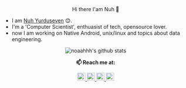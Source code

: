 <div align="center">
 Hi there I'am Nuh 👋</br>
</div>

  * I am [Nuh Yurduseven](https://www.linkedin.com/in/nuh-yurduseven/) :blush:.</a>
  * I'm a 'Computer Scientist', enthuasist of tech, opensource lover. </a>
  * now I am working on Native Android, unix/linux and topics about data engineering.</a>

 <div align="center">

<img alt="noaahhh's github stats" src="https://github-readme-stats.vercel.app/api?username=noaahhh&&show_icons=true" >
</div>


<div align="center">

**📫 Reach me at:**<br>

<a href="https://twitter.com/Nuh_Yurduseven">
  <img  alt="noaahhh's Twitter" width="22px" src="https://cdn.jsdelivr.net/npm/simple-icons@v3/icons/twitter.svg" />
</a>
<a href="https://www.linkedin.com/in/nuh-yurduseven/">
  <img  alt="noaahhh's Linkdein" width="22px" src="https://cdn.jsdelivr.net/npm/simple-icons@v3/icons/linkedin.svg" />
</a>
<a href="https://dev.to/noaahhh">
  <img  alt="'noaahhh's Dev.to" width="22px" src="https://cdn.jsdelivr.net/npm/simple-icons@3.5.0/icons/dev-dot-to.svg" />
</a>
<a href="https://medium.com/@nuh.yrdsvn">
  <img  alt="'noaahhh's medium" width="22px" src="https://cdn.jsdelivr.net/npm/simple-icons@3.5.0/icons/medium.svg" />
</a>
</div>
